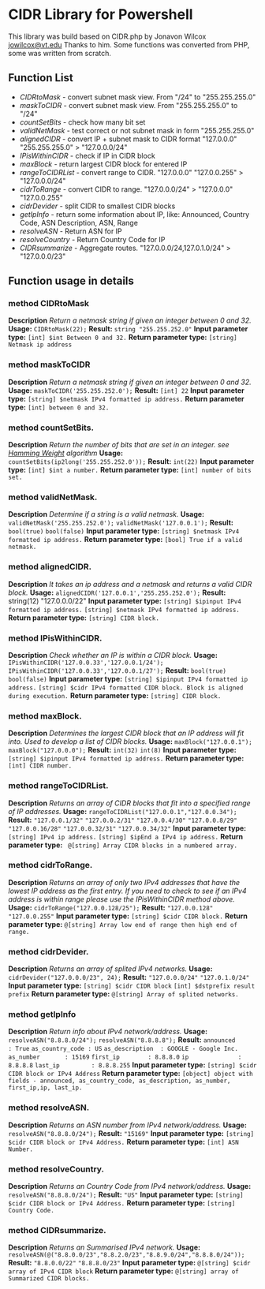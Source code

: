 # CIDR Library for Powershell
This library was build based on CIDR.php by Jonavon Wilcox <jowilcox@vt.edu> Thanks to him.
Some functions was converted from PHP, some was written from scratch.

## Function List
- *CIDRtoMask* - convert subnet mask view. From "/24" to "255.255.255.0"
- *maskToCIDR* - convert subnet mask view. From "255.255.255.0" to "/24"
- *countSetBits* - check how many bit set
- *validNetMask* - test correct or not subnet mask in form "255.255.255.0"
- *alignedCIDR* - convert IP + subnet mask to CIDR format "127.0.0.0" "255.255.255.0" > "127.0.0.0/24"
- *IPisWithinCIDR* - check if IP in CIDR block
- *maxBlock* - return largest CIDR block for entered IP
- *rangeToCIDRList* - convert range to CIDR. "127.0.0.0" "127.0.0.255" > "127.0.0.0/24"
- *cidrToRange* - convert CIDR to range. "127.0.0.0/24" > "127.0.0.0" "127.0.0.255"
- *cidrDevider* - split CIDR to smallest CIDR blocks
- *getIpInfo* - return some information about IP, like: Announced, Country Code, ASN Description, ASN, Range
- *resolveASN* - Return ASN for IP
- *resolveCountry* - Return Country Code for IP
- *CIDRsummarize* - Aggregate routes. "127.0.0.0/24,127.0.1.0/24" > "127.0.0.0/23"

## Function usage in details
### method CIDRtoMask
**Description**
*Return a netmask string if given an integer between 0 and 32.*
**Usage:**
```CIDRtoMask(22);```
**Result:**
```string "255.255.252.0"```
**Input parameter type:**
```[int] $int Between 0 and 32.```
**Return parameter type:**
```[string] Netmask ip address```

### method maskToCIDR
**Description**
*Return a netmask string if given an integer between 0 and 32.*
**Usage:**
```maskToCIDR('255.255.252.0');```
**Result:**
```[int] 22```
**Input parameter type:**
```[string] $netmask IPv4 formatted ip address.```
**Return parameter type:**
```[int] between 0 and 32.```

### method countSetBits.
**Description**
*Return the number of bits that are set in an integer.
see [Hamming Weight](http://stackoverflow.com/questions/109023/best-algorithm-to-count-the-number-of-set-bits-in-a-32-bit-integer) algorithm*
**Usage:**
```countSetBits(ip2long('255.255.252.0'));```
**Result:**
```int(22)```
**Input parameter type:**
```[int] $int a number.```
**Return parameter type:**
```[int] number of bits set.```

### method validNetMask.
**Description**
*Determine if a string is a valid netmask.*
**Usage:**
```validNetMask('255.255.252.0');```
```validNetMask('127.0.0.1');```
**Result:**
```bool(true)```
```bool(false)```
**Input parameter type:**
```[string] $netmask IPv4 formatted ip address.```
**Return parameter type:**
```[bool] True if a valid netmask.```

### method alignedCIDR.
**Description**
*It takes an ip address and a netmask and returns a valid CIDR block.*
**Usage:**
```alignedCIDR('127.0.0.1','255.255.252.0');```
**Result:**
     string(12) "127.0.0.0/22"
**Input parameter type:**
```[string] $ipinput IPv4 formatted ip address.```
```[string] $netmask IPv4 formatted ip address.```
**Return parameter type:**
```[string] CIDR block.```

### method IPisWithinCIDR.
**Description**
*Check whether an IP is within a CIDR block.*
**Usage:**
```IPisWithinCIDR('127.0.0.33','127.0.0.1/24');```
```IPisWithinCIDR('127.0.0.33','127.0.0.1/27');```
**Result:**
```bool(true)```
```bool(false)```
**Input parameter type:**
```[string] $ipinput IPv4 formatted ip address.```
```[string] $cidr IPv4 formatted CIDR block. Block is aligned  during execution.```
**Return parameter type:**
```[string] CIDR block.```

### method maxBlock.
**Description**
*Determines the largest CIDR block that an IP address will fit into. Used to develop a list of CIDR blocks.*
**Usage:**
```maxBlock("127.0.0.1");```
```maxBlock("127.0.0.0");```
**Result:**
```int(32)```
```int(8)```
**Input parameter type:**
```[string] $ipinput IPv4 formatted ip address.```
**Return parameter type:**
```[int] CIDR number.```

### method rangeToCIDRList.
**Description**
*Returns an array of CIDR blocks that fit into a specified range of IP addresses.*
**Usage:**
```rangeToCIDRList("127.0.0.1","127.0.0.34");```
**Result:**
```"127.0.0.1/32"```
```"127.0.0.2/31"```
```"127.0.0.4/30"```
```"127.0.0.8/29"```
```"127.0.0.16/28"```
```"127.0.0.32/31"```
```"127.0.0.34/32"```
**Input parameter type:**
```[string] IPv4 ip address.```
```[string] $ipEnd a IPv4 ip address.```
**Return parameter type:**
``` @[string] Array CIDR blocks in a numbered array.```

### method cidrToRange.
**Description**
*Returns an array of only two IPv4 addresses that have the lowest IP address as the first entry. If you need to check to see if an IPv4 address is within range please use the IPisWithinCIDR method above.*
**Usage:**
```cidrToRange("127.0.0.128/25");```
**Result:**
```"127.0.0.128"```
```"127.0.0.255"```
**Input parameter type:**
```[string] $cidr CIDR block.```
**Return parameter type:**
```@[string] Array low end of range then high end of range.```

### method cidrDevider.
**Description**
*Returns an array of splited IPv4 networks.*
**Usage:**
```cidrDevider("127.0.0.0/23", 24);```
**Result:**
```"127.0.0.0/24"```
```"127.0.1.0/24"```
**Input parameter type:**
```[string] $cidr CIDR block```
```[int] $dstprefix result prefix```
**Return parameter type:**
```@[string] Array of splited networks.```

### method getIpInfo
**Description**
*Return info about IPv4 network/address.*
**Usage:**
```resolveASN("8.8.8.0/24");```
```resolveASN("8.8.8.8");```
**Result:**
```announced       : True```
```as_country_code : US```
```as_description  : GOOGLE - Google Inc.```
```as_number       : 15169```
```first_ip        : 8.8.8.0```
```ip              : 8.8.8.8```
```last_ip         : 8.8.8.255```
**Input parameter type:**
```[string] $cidr CIDR block or IPv4 Address```
**Return parameter type:**
```[object] object with fields - announced, as_country_code, as_description, as_number, first_ip,ip, last_ip.```

### method resolveASN.
**Description**
*Returns an ASN number from IPv4 network/address.*
**Usage:**
```resolveASN("8.8.8.0/24");```
**Result:**
```"15169"```
**Input parameter type:**
```[string] $cidr CIDR block or IPv4 Address.```
**Return parameter type:**
```[int] ASN Number.```

### method resolveCountry.
**Description**
*Returns an Country Code from IPv4 network/address.*
**Usage:**
```resolveASN("8.8.8.0/24");```
**Result:**
```"US"```
**Input parameter type:**
```[string] $cidr CIDR block or IPv4 Address.```
**Return parameter type:**
```[string] Country Code.```

### method CIDRsummarize.
**Description**
*Returns an Summarised IPv4 network.*
**Usage:**
```resolveASN(@("8.8.0.0/23","8.8.2.0/23","8.8.9.0/24","8.8.8.0/24"));```
**Result:**
```"8.8.0.0/22"```
```"8.8.8.0/23"```
**Input parameter type:**
```@[string] $cidr array of IPv4 CIDR block```
**Return parameter type:**
```@[string] array of Summarized CIDR blocks.```

